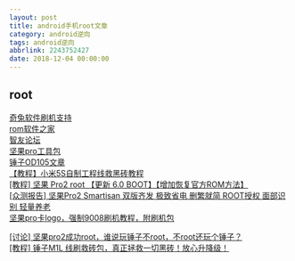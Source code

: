 ```yaml
---
layout: post
title: android手机root文章
category: android逆向
tags: android逆向
abbrlink: 2243752427
date: 2018-12-04 00:00:00
---
```


## root

[奇兔软件刷机支持](http://www.7to.cn/model.html)  
[rom软件之家](https://www.romzhijia.net/Cooperater/22)  
[智友论坛](http://bbs.zhiyoo.com/forum-1833-1.html)  
[坚果pro工具包](https://pan.baidu.com/s/1dpn8SPkx7AB-CLyykM-MHQ#list/path=%2F)  
[锤子OD105文章](http://bbs.eastsea.com.cn/nav/subjects/chuiziOD105)  
[【教程】小米5S自制工程线救黑砖教程](http://www.miui.com/thread-5997949-1-1.html)  
[[教程] 坚果 Pro2 root 【更新 6.0 BOOT】【增加恢复官方ROM方法】](http://bbs.smartisan.com/thread-868912-1-1.html)  
[[众测报告] 坚果Pro2 Smartisan 双版齐发 极致省电 删繁就简 ROOT授权 面部识别 轻量养老](http://bbs.zhiyoo.com/forum.php?mod=viewthread&tid=13601320)  
[坚果pro卡logo，强制9008刷机教程，附刷机包](http://bbs.smartisan.com/forum.php?mod=viewthread&action=printable&tid=1017403)  

[[讨论] 坚果pro2成功root，谁说玩锤子不root，不root还玩个锤子？](http://bbs.ydss.cn/thread-1202354-1-1.html)  
[[教程] 锤子M1L 线刷救砖包，真正拯救一切黑砖！放心升降级！](http://bbs.smartisan.com/thread-716762-1-1.html)  